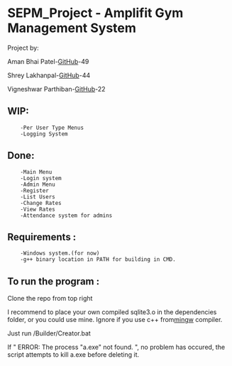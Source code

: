 # SEPM_Project - Amplifit Gym Management System
Project by:

Aman Bhai Patel-[GitHub](https://www.github.com/amanbp)-49

Shrey Lakhanpal-[GitHub](https://www.github.com/shreylakhanpal4)-44

Vigneshwar Parthiban-[GitHub](https://www.github.com/VigneshwarP)-22

## WIP:
```	
	-Per User Type Menus
	-Logging System
```

## Done:
```
	-Main Menu
	-Login system
	-Admin Menu
	-Register
	-List Users
	-Change Rates
	-View Rates
	-Attendance system for admins
```

## Requirements :
```
	-Windows system.(for now)
	-g++ binary location in PATH for building in CMD.

```

## To run the program :
<p>
Clone the repo from top right
</p>
<p>
I recommend to place your own compiled sqlite3.o in the dependencies folder, or you could use mine. Ignore if you use c++ from<a href = "www.mingw.org">mingw</a> compiler.
</p>
<p>
Just run /Builder/Creator.bat
</p>
<p>
If " ERROR: The process "a.exe" not found. ", no problem has occured, the script attempts to kill a.exe before deleting it.
</p>